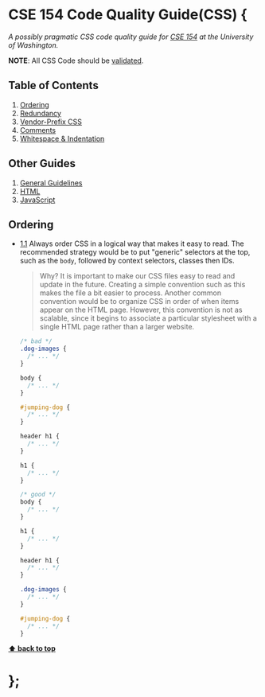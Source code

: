 # CSE 154 Code Quality Guide(CSS) {

*A possibly pragmatic CSS code quality guide for [CSE 154](https://cs.washington.edu/154) at the University of Washington.*

**NOTE**: All CSS Code should be [validated](https://jigsaw.w3.org/css-validator/#validate_by_input).

## Table of Contents

  1. [Ordering](#ordering)
  1. [Redundancy](#redundancy)
  1. [Vendor-Prefix CSS](#vendor-prefix-css)
  1. [Comments](#comments)
  1. [Whitespace & Indentation](#whitespace--indentation)

## Other Guides
  1. [General Guidelines](README.md)
  1. [HTML](HTML.md)
  1. [JavaScript](javascript.md)

## Ordering

  <a name="selector-ordering"></a><a name="1.1"></a>
  - [1.1](#selector-ordering) Always order CSS in a logical way that makes it easy to read. The recommended strategy would be to put "generic" selectors at the top, such as the `body`, followed by context selectors, classes then IDs.

    > Why? It is important to make our CSS files easy to read and update in the future. Creating a simple convention such as this makes the file a bit easier to process. Another common convention would be to organize CSS in order of when items appear on the HTML page. However, this convention is not as scalable, since it begins to associate a particular stylesheet with a single HTML page rather than a larger website.

    ```CSS
    /* bad */
    .dog-images {
      /* ... */
    }

    body {
      /* ... */
    }

    #jumping-dog {
      /* ... */
    }

    header h1 {
      /* ... */
    }

    h1 {
      /* ... */
    }
    ```

    ```CSS
    /* good */
    body {
      /* ... */
    }

    h1 {
      /* ... */
    }

    header h1 {
      /* ... */
    }

    .dog-images {
      /* ... */
    }

    #jumping-dog {
      /* ... */
    }
    ```

**[⬆ back to top](#table-of-contents)**

# };
